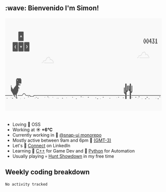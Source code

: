 <h2>:wave: <b>Bienvenido I'm Simon!&nbsp;</b></h2>

<section>
  <img src="./static/banner.gif" height=300 width=1000>
</section>

<br>

<ul>
  <li>
     Loving 🤍 OSS
  </li>
  <li>
		<!--START_SECTION:weather-->
		Working at <b>☀️   +6°C</b>
		<!--END_SECTION:weather-->
  </li>
  <li>
    Currently working in 🎨&nbsp;<a href=https://github.com/snapverse/snap-ui target=_blank>@snap-ui monorepo</a>
  </li>
  <li>
    Mostly active between 9am and 6pm 🚩 <a href=https://onlinealarmkur.com/world/es target=_blank>(GMT-3)</a>
  </li>
  <li>
    Let's 🔗&nbsp;<a href=https://www.linkedin.com/in/itssimmons target=_blank>Connect</a> on LinkedIn
  </li>
  <li>
    Learning 👴&nbsp;<a href=https://images3.memedroid.com/images/UPLOADED755/65f2bce6734f6.webp target=_blank>C++</a> for Game Dev and 🐍&nbsp;<a href=https://qph.cf2.quoracdn.net/main-qimg-4472b6229cb75bf66ab531f3ebd4f975-lq target=_blank>Python</a> for Automation
  </li>
  <li>
    Usually playing 💀&nbsp;<a href=https://www.huntshowdown.com target=_blank>Hunt Showdown</a> in my free time
  </li>
</ul>

<h2><b>Weekly coding breakdown </b></h2>

<!--START_SECTION:waka-->

```txt
No activity tracked
```

<!--END_SECTION:waka-->
